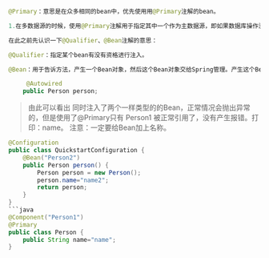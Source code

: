 ``` java
@Primary：意思是在众多相同的bean中，优先使用用@Primary注解的bean。

1.在多数据源的时候，使用@Primary注解用于指定其中一个作为主数据源，即如果数据库操作没有指明使用哪个数据源的时候，默认使用主数据源，这个时候我们就使用到了@primary这个注解。

在此之前先认识一下@Qualifier、@Bean注解的意思：

@Qualifier：指定某个bean有没有资格进行注入。

@Bean：用于告诉方法，产生一个Bean对象，然后这个Bean对象交给Spring管理。产生这个Bean对象的方法Spring只会调用一次，随后这个Spring将会将这个Bean对象放在自己的IOC容器中。
```
```java
     @Autowired
    public Person person;
```
> 由此可以看出 同时注入了两个一样类型的的Bean，正常情况会抛出异常的，但是使用了@Primary只有 Person1 被正常引用了，没有产生报错。打印：name。
> 注意：一定要给Bean加上名称。
```java
@Configuration
public class QuickstartConfiguration {
    @Bean("Person2")
    public Person person() {
        Person person = new Person();
        person.name="name2";
        return person;
    }
}
```java
@Component("Person1")
@Primary
public class Person {
    public String name="name";
}
```